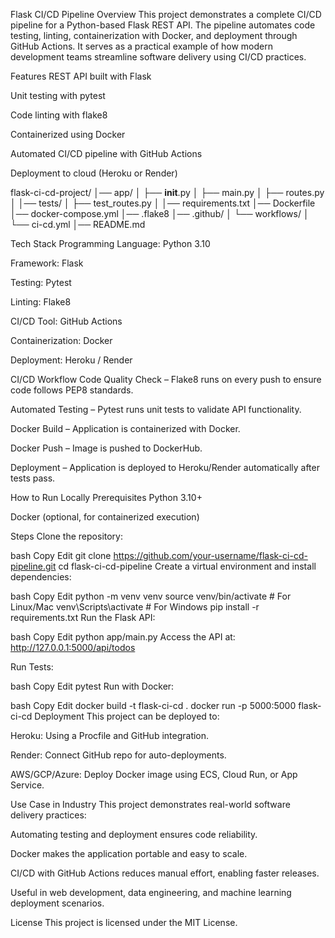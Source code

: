 Flask CI/CD Pipeline
Overview
This project demonstrates a complete CI/CD pipeline for a Python-based Flask REST API. The pipeline automates code testing, linting, containerization with Docker, and deployment through GitHub Actions. It serves as a practical example of how modern development teams streamline software delivery using CI/CD practices.

Features
REST API built with Flask

Unit testing with pytest

Code linting with flake8

Containerized using Docker

Automated CI/CD pipeline with GitHub Actions

Deployment to cloud (Heroku or Render)

flask-ci-cd-project/
│── app/
│   ├── __init__.py
│   ├── main.py
│   ├── routes.py
│
│── tests/
│   ├── test_routes.py
│
│── requirements.txt
│── Dockerfile
│── docker-compose.yml
│── .flake8
│── .github/
│   └── workflows/
│       └── ci-cd.yml
│── README.md

Tech Stack
Programming Language: Python 3.10

Framework: Flask

Testing: Pytest

Linting: Flake8

CI/CD Tool: GitHub Actions

Containerization: Docker

Deployment: Heroku / Render

CI/CD Workflow
Code Quality Check – Flake8 runs on every push to ensure code follows PEP8 standards.

Automated Testing – Pytest runs unit tests to validate API functionality.

Docker Build – Application is containerized with Docker.

Docker Push – Image is pushed to DockerHub.

Deployment – Application is deployed to Heroku/Render automatically after tests pass.

How to Run Locally
Prerequisites
Python 3.10+

Docker (optional, for containerized execution)

Steps
Clone the repository:

bash
Copy
Edit
git clone https://github.com/your-username/flask-ci-cd-pipeline.git
cd flask-ci-cd-pipeline
Create a virtual environment and install dependencies:

bash
Copy
Edit
python -m venv venv
source venv/bin/activate   # For Linux/Mac
venv\Scripts\activate      # For Windows
pip install -r requirements.txt
Run the Flask API:

bash
Copy
Edit
python app/main.py
Access the API at: http://127.0.0.1:5000/api/todos

Run Tests:

bash
Copy
Edit
pytest
Run with Docker:

bash
Copy
Edit
docker build -t flask-ci-cd .
docker run -p 5000:5000 flask-ci-cd
Deployment
This project can be deployed to:

Heroku: Using a Procfile and GitHub integration.

Render: Connect GitHub repo for auto-deployments.

AWS/GCP/Azure: Deploy Docker image using ECS, Cloud Run, or App Service.

Use Case in Industry
This project demonstrates real-world software delivery practices:

Automating testing and deployment ensures code reliability.

Docker makes the application portable and easy to scale.

CI/CD with GitHub Actions reduces manual effort, enabling faster releases.

Useful in web development, data engineering, and machine learning deployment scenarios.

License
This project is licensed under the MIT License.
